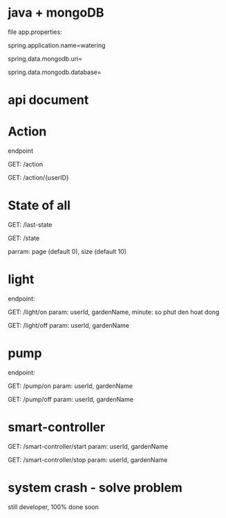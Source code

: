 # java + mongoDB

file app.properties:

spring.application.name=watering

spring.data.mongodb.uri=

spring.data.mongodb.database=

# api document

# Action

endpoint

GET: /action

GET: /action/{userID}

# State of all

GET: /last-state

GET: /state

parram: page (default 0), size (default 10)

# light

endpoint: 

GET: /light/on param: userId, gardenName, minute: so phut den hoat dong

GET: /light/off param: userId, gardenName

# pump

endpoint: 

GET: /pump/on param: userId, gardenName

GET: /pump/off param: userId, gardenName

# smart-controller

GET: /smart-controller/start param: userId, gardenName

GET: /smart-controller/stop param: userId, gardenName

# system crash - solve problem

still developer, 100% done soon
